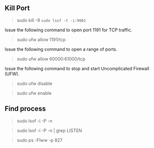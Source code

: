 ## Kill Port

> sudo kill -9 `sudo lsof -t -i:9001`

Issue the following command to open port 1191 for TCP traffic.
> sudo ufw allow 1191/tcp

Issue the following command to open a range of ports.
> sudo ufw allow 60000:61000/tcp

Issue the following command to stop and start Uncomplicated Firewall (UFW).
> sudo ufw disable 

> sudo ufw enable

## Find process

> sudo lsof -i -P -n

> sudo lsof -i -P -n | grep LISTEN

> sudo ps -Flww -p 827
